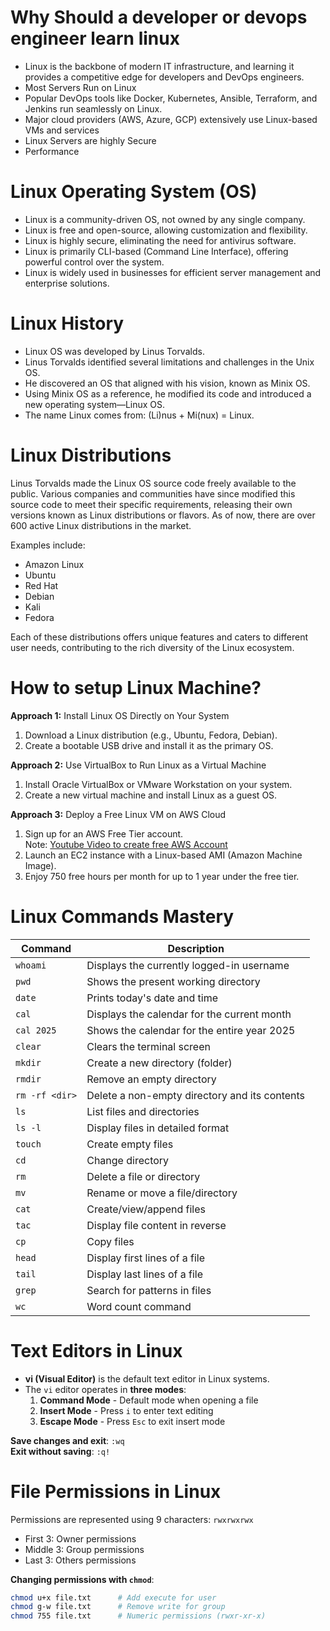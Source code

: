 # Why Should a developer or devops engineer learn linux

- Linux is the backbone of modern IT infrastructure, and learning it provides a competitive edge for developers and DevOps engineers.
- Most Servers Run on Linux
- Popular DevOps tools like Docker, Kubernetes, Ansible, Terraform, and Jenkins run seamlessly on Linux.
- Major cloud providers (AWS, Azure, GCP) extensively use Linux-based VMs and services
- Linux Servers are highly Secure
- Performance 

# Linux Operating System (OS)

- Linux is a community-driven OS, not owned by any single company.
- Linux is free and open-source, allowing customization and flexibility.
- Linux is highly secure, eliminating the need for antivirus software.
- Linux is primarily CLI-based (Command Line Interface), offering powerful control over the system.
- Linux is widely used in businesses for efficient server management and enterprise solutions.

# Linux History

- Linux OS was developed by Linus Torvalds.
- Linus Torvalds identified several limitations and challenges in the Unix OS.
- He discovered an OS that aligned with his vision, known as Minix OS.
- Using Minix OS as a reference, he modified its code and introduced a new operating system—Linux OS.
- The name Linux comes from: (Li)nus + Mi(nux) = Linux.

# Linux Distributions

Linus Torvalds made the Linux OS source code freely available to the public. Various companies and communities have since modified this source code to meet their specific requirements, releasing their own versions known as Linux distributions or flavors. As of now, there are over 600 active Linux distributions in the market.

Examples include:
- Amazon Linux
- Ubuntu
- Red Hat
- Debian
- Kali
- Fedora

Each of these distributions offers unique features and caters to different user needs, contributing to the rich diversity of the Linux ecosystem.

# How to setup Linux Machine?

**Approach 1:** Install Linux OS Directly on Your System  
1. Download a Linux distribution (e.g., Ubuntu, Fedora, Debian).  
2. Create a bootable USB drive and install it as the primary OS.  

**Approach 2:** Use VirtualBox to Run Linux as a Virtual Machine  
1. Install Oracle VirtualBox or VMware Workstation on your system.  
2. Create a new virtual machine and install Linux as a guest OS.  

**Approach 3:** Deploy a Free Linux VM on AWS Cloud  
1. Sign up for an AWS Free Tier account.  
Note: [Youtube Video to create free AWS Account](https://youtu.be/KBb3-w6hyp0?si=Q3JGWwRKT4rLfeQI)  
2. Launch an EC2 instance with a Linux-based AMI (Amazon Machine Image).  
3. Enjoy 750 free hours per month for up to 1 year under the free tier.  

# Linux Commands Mastery

| Command | Description |
|---------|-------------|
| `whoami` | Displays the currently logged-in username |
| `pwd` | Shows the present working directory |
| `date` | Prints today's date and time |
| `cal` | Displays the calendar for the current month |
| `cal 2025` | Shows the calendar for the entire year 2025 |
| `clear` | Clears the terminal screen |
| `mkdir` | Create a new directory (folder) |
| `rmdir` | Remove an empty directory |
| `rm -rf <dir>` | Delete a non-empty directory and its contents |
| `ls` | List files and directories |
| `ls -l` | Display files in detailed format |
| `touch` | Create empty files |
| `cd` | Change directory |
| `rm` | Delete a file or directory |
| `mv` | Rename or move a file/directory |
| `cat` | Create/view/append files |
| `tac` | Display file content in reverse |
| `cp` | Copy files |
| `head` | Display first lines of a file |
| `tail` | Display last lines of a file |
| `grep` | Search for patterns in files |
| `wc` | Word count command |

# Text Editors in Linux

- **vi (Visual Editor)** is the default text editor in Linux systems.
- The `vi` editor operates in **three modes**:
  1. **Command Mode** - Default mode when opening a file
  2. **Insert Mode** - Press `i` to enter text editing
  3. **Escape Mode** - Press `Esc` to exit insert mode

**Save changes and exit**: `:wq`  
**Exit without saving**: `:q!`

# File Permissions in Linux

Permissions are represented using 9 characters: `rwxrwxrwx`  
- First 3: Owner permissions  
- Middle 3: Group permissions  
- Last 3: Others permissions  

**Changing permissions with `chmod`**:
```bash
chmod u+x file.txt      # Add execute for user
chmod g-w file.txt      # Remove write for group
chmod 755 file.txt      # Numeric permissions (rwxr-xr-x)